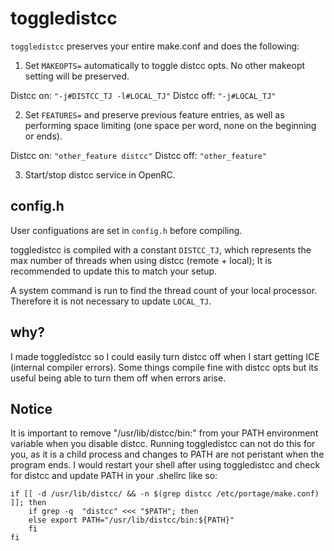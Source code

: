 # toggledistcc #
```toggledistcc``` preserves your entire make.conf and does the following:

1. Set ```MAKEOPTS=``` automatically to toggle distcc opts. No other makeopt setting will be preserved.

Distcc on: ```"-j#DISTCC_TJ -l#LOCAL_TJ"``` Distcc off: ```"-j#LOCAL_TJ"```

2. Set ```FEATURES=``` and preserve previous feature entries, as well as performing 
   space limiting (one space per word, none on the beginning or ends).

Distcc on: ```"other_feature distcc"``` Distcc off: ```"other_feature"```

3. Start/stop distcc service in OpenRC.

## config.h ##
User configuations are set in ```config.h``` before compiling.

toggledistcc is compiled with a constant ```DISTCC_TJ```, which represents the max number of threads when using distcc (remote + local); It is recommended to update this to match your setup.

A system command is run to find the thread count of your local processor. Therefore it is not necessary to update ```LOCAL_TJ```.

## why? ##
I made toggledistcc so I could easily turn distcc off when I start getting ICE (internal compiler errors).
Some things compile fine with distcc opts but its useful being able to turn them off when errors arise.

## Notice ##
It is important to remove "/usr/lib/distcc/bin:" from your PATH environment variable when you disable distcc.
Running toggledistcc can not do this for you, as it is a child process and changes to PATH are not peristant when the program ends. 
I would restart your shell after using toggledistcc and check for distcc and update PATH in your .shellrc like so:
```
if [[ -d /usr/lib/distcc/ && -n $(grep distcc /etc/portage/make.conf) ]]; then
    if grep -q  "distcc" <<< "$PATH"; then
    else export PATH="/usr/lib/distcc/bin:${PATH}"
    fi
fi
```
